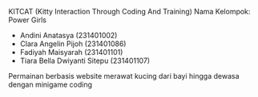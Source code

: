 KITCAT (Kitty Interaction Through Coding And Training)
Nama Kelompok: Power Girls
- Andini Anatasya (231401002)
- Clara Angelin Pijoh (231401086)
- Fadiyah Maisyarah (231401101)
- Tiara Bella Dwiyanti Sitepu (231401107)

Permainan berbasis website merawat kucing dari bayi hingga dewasa dengan minigame coding
